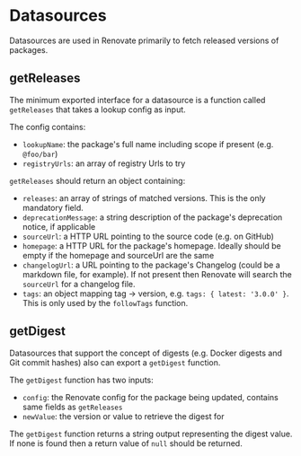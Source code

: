 # Datasources

Datasources are used in Renovate primarily to fetch released versions of packages.

## getReleases

The minimum exported interface for a datasource is a function called `getReleases` that takes a lookup config as input.

The config contains:

- `lookupName`: the package's full name including scope if present (e.g. `@foo/bar`)
- `registryUrls`: an array of registry Urls to try

`getReleases` should return an object containing:

- `releases`: an array of strings of matched versions. This is the only mandatory field.
- `deprecationMessage`: a string description of the package's deprecation notice, if applicable
- `sourceUrl`: a HTTP URL pointing to the source code (e.g. on GitHub)
- `homepage`: a HTTP URL for the package's homepage. Ideally should be empty if the homepage and sourceUrl are the same
- `changelogUrl`: a URL pointing to the package's Changelog (could be a markdown file, for example). If not present then Renovate will search the `sourceUrl` for a changelog file.
- `tags`: an object mapping tag -> version, e.g. `tags: { latest: '3.0.0' }`. This is only used by the `followTags` function.

## getDigest

Datasources that support the concept of digests (e.g. Docker digests and Git commit hashes) also can export a `getDigest` function.

The `getDigest` function has two inputs:

- `config`: the Renovate config for the package being updated, contains same fields as `getReleases`
- `newValue`: the version or value to retrieve the digest for

The `getDigest` function returns a string output representing the digest value. If none is found then a return value of `null` should be returned.
